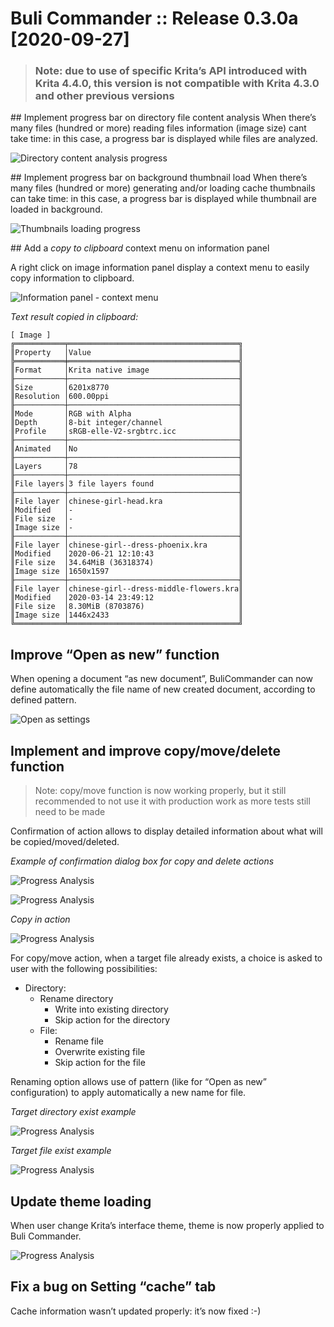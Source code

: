# Buli Commander :: Release 0.3.0a [2020-09-27]

> ### Note: due to use of specific Krita’s API introduced with Krita 4.4.0, this version is not compatible with Krita 4.3.0 and other previous versions


## Implement progress bar on directory file content analysis
When there’s many files (hundred or more) reading files information (image size) cant take time: in this case, a progress bar is displayed while files are analyzed.

![Directory content analysis progress](https://github.com/Grum999/BuliCommander/raw/master/screenshots/r0-3-0a_progress-analysis.png)


## Implement progress bar on background thumbnail load
When there’s many files (hundred or more) generating and/or loading cache thumbnails can take time: in this case, a progress bar is displayed while thumbnail are loaded in background.

![Thumbnails loading progress](https://github.com/Grum999/BuliCommander/raw/master/screenshots/r0-3-0a_progress-thumbload.png)


## Add a *copy to clipboard* context menu on information panel

A right click on image information panel display a context menu to easily copy information to clipboard.

![Information panel - context menu](https://github.com/Grum999/BuliCommander/raw/master/screenshots/r0-3-0a_infopanel-ctxmenu.png)

*Text result copied in clipboard:*
```
[ Image ]
╔═══════════╤══════════════════════════════════════╗
║Property   │Value                                 ║
╠═══════════╪══════════════════════════════════════╣
║Format     │Krita native image                    ║
╟───────────┼──────────────────────────────────────╢
║Size       │6201x8770                             ║
║Resolution │600.00ppi                             ║
╟───────────┼──────────────────────────────────────╢
║Mode       │RGB with Alpha                        ║
║Depth      │8-bit integer/channel                 ║
║Profile    │sRGB-elle-V2-srgbtrc.icc              ║
╟───────────┼──────────────────────────────────────╢
║Animated   │No                                    ║
╟───────────┼──────────────────────────────────────╢
║Layers     │78                                    ║
╟───────────┼──────────────────────────────────────╢
║File layers│3 file layers found                   ║
╟───────────┼──────────────────────────────────────╢
║File layer │chinese-girl-head.kra                 ║
║Modified   │-                                     ║
║File size  │-                                     ║
║Image size │-                                     ║
╟───────────┼──────────────────────────────────────╢
║File layer │chinese-girl--dress-phoenix.kra       ║
║Modified   │2020-06-21 12:10:43                   ║
║File size  │34.64MiB (36318374)                   ║
║Image size │1650x1597                             ║
╟───────────┼──────────────────────────────────────╢
║File layer │chinese-girl--dress-middle-flowers.kra║
║Modified   │2020-03-14 23:49:12                   ║
║File size  │8.30MiB (8703876)                     ║
║Image size │1446x2433                             ║
╚═══════════╧══════════════════════════════════════╝
```


## Improve “Open as new” function
When opening a document “as new document”, BuliCommander can now define automatically the file name of new created document, according to defined pattern.

![Open as settings](https://github.com/Grum999/BuliCommander/raw/master/screenshots/r0-3-0a_settings.png)


## Implement and improve copy/move/delete function

> Note: copy/move function is now working properly, but it still recommended to not use it with production work as more tests still need to be made

Confirmation of action allows to display detailed information about what will be copied/moved/deleted.

*Example of confirmation dialog box for copy and delete actions*

![Progress Analysis](https://github.com/Grum999/BuliCommander/raw/master/screenshots/r0-3-0a_copyfiles_dialog.png)

![Progress Analysis](https://github.com/Grum999/BuliCommander/raw/master/screenshots/r0-3-0a_deletefiles_dialog.png)


*Copy in action*

![Progress Analysis](https://github.com/Grum999/BuliCommander/raw/master/screenshots/r0-3-0a_copyfiles_progress.png)


For copy/move action, when a target file already exists, a choice is asked to user with the following possibilities:

* Directory:
  * Rename directory
    * Write into existing directory
    * Skip action for the directory
  * File:
    * Rename file
    * Overwrite existing file
    * Skip action for the file

Renaming option allows use of pattern (like for “Open as new” configuration) to apply automatically a new name for file.

*Target directory exist example*

![Progress Analysis](https://github.com/Grum999/BuliCommander/raw/master/screenshots/r0-3-0a_copyfiles_alreadyexists.png)

*Target file exist example*

![Progress Analysis](https://github.com/Grum999/BuliCommander/raw/master/screenshots/r0-3-0a_copyfiles_alreadyexists2.jpeg)


## Update theme loading

When user change Krita’s interface theme, theme is now properly applied to Buli Commander.

![Progress Analysis](https://github.com/Grum999/BuliCommander/raw/master/screenshots/r0-3-0a_theme_change.webp)


## Fix a bug on Setting “cache” tab

Cache information wasn’t updated properly: it’s now fixed :-)




